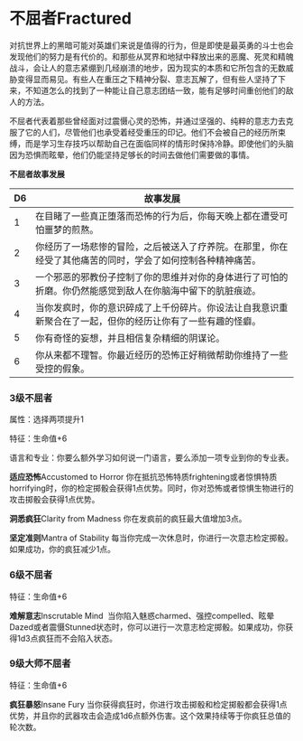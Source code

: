 # **不屈者**Fractured

对抗世界上的黑暗可能对英雄们来说是值得的行为，但是即使是最英勇的斗士也会发现他们的努力是有代价的。和那些从冥界和地狱中释放出来的恶魔、死灵和精魄战斗，会让人的意志紧绷到几经崩溃的地步，因为现实的本质和它所包含的无数威胁变得显而易见。有些人在重压之下精神分裂、意志瓦解了，但有些人坚持了下来，不知道怎么的找到了一种能让自己意志团结一致，能有足够时间重创他们的敌人的方法。

不屈者代表着那些曾经面对过震慑心灵的恐怖，并通过坚强的、纯粹的意志力去克服了它的人们，尽管他们也承受着经受重压的印记。他们不会被自己的经历所束缚，而是学习生存技巧以帮助自己在面临同样的情形时保持冷静。即使他们的头脑因为恐惧而眩晕，他们仍能坚持足够长的时间去做他们需要做的事情。

**不屈者故事发展**

<table>
<thead>
<tr class="header">
<th>D6</th>
<th>故事发展</th>
</tr>
</thead>
<tbody>
<tr class="odd">
<td>1</td>
<td>在目睹了一些真正堕落而恐怖的行为后，你每天晚上都在遭受可怕噩梦的煎熬。</td>
</tr>
<tr class="even">
<td>2</td>
<td>你经历了一场悲惨的冒险，之后被送入了疗养院。在那里，你在经受了其他痛苦的同时，学会了如何控制各种精神痛苦。</td>
</tr>
<tr class="odd">
<td>3</td>
<td>一个邪恶的邪教份子控制了你的思维并对你的身体进行了可怕的折磨。你仍然能感觉到敌人在你脑海中留下的肮脏痕迹。</td>
</tr>
<tr class="even">
<td>4</td>
<td>当你发疯时，你的意识碎成了上千份碎片。你设法让自我意识重新聚合在了一起，但你的经历让你有了一些有趣的怪癖。</td>
</tr>
<tr class="odd">
<td>5</td>
<td>你有奇怪的妄想，并且相信复杂精细的阴谋论。</td>
</tr>
<tr class="even">
<td>6</td>
<td>你从来都不理智。你最近经历的恐怖正好稍微帮助你维持了一些受控的假象。</td>
</tr>
</tbody>
</table>

### 3级不屈者

属性：选择两项提升1

特征：生命值+6

语言和专业：你要么额外学习如何说一门语言，要么添加一项专业到你的专业表。

**适应恐怖**Accustomed to Horror
你在抵抗恐怖特质frightening或者惊惧特质horrifying时，你的检定掷骰会获得1点优势。同时，你对恐怖或者惊惧生物进行的攻击掷骰会获得1点优势。

**洞悉疯狂**Clarity from Madness 你在发疯前的疯狂最大值增加3点。

**坚定准则**Mantra of Stability
每当你完成一次休息时，你进行一次意志检定掷骰。如果成功，你的疯狂减少1点。

### 6级不屈者

特征：生命值+6

**难解意志**Inscrutable Mind 
当你陷入魅惑charmed、强控compelled、眩晕Dazed或者震慑Stunned状态时，你可以进行一次意志检定掷骰。如果成功，你获得1d3点疯狂而不会陷入状态。

### 9级大师不屈者

特征：生命值+6

**疯狂暴怒**Insane Fury
当你获得疯狂时，你进行攻击掷骰和检定掷骰都会获得1点优势，并且你的武器攻击会造成1d6点额外伤害。这个效果持续等于你疯狂总值的轮次数。
